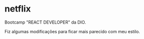 # netflix

Bootcamp "REACT DEVELOPER" da DIO.

Fiz algumas modificações para ficar mais parecido com meu estilo.
